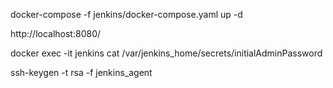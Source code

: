 <!-- Initial jenkins system -->
<!-- jenkins systemup  -->
docker-compose -f jenkins/docker-compose.yaml up -d
<!-- browes to jenkins web site -->
http://localhost:8080/
<!-- copy default administrator password  -->
docker exec -it jenkins cat /var/jenkins_home/secrets/initialAdminPassword

ssh-keygen -t rsa -f jenkins_agent
